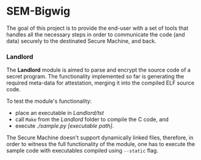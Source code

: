 # SEM-Bigwig
The goal of this project is to provide the end-user with a set of tools that handles all the necessary steps in order to communicate the code (and data) securely to the destinated Secure Machine, and back.

### Landlord

The **Landlord** module is aimed to parse and encrypt the source code of a secret program. The functionality implemented so far is generating the required meta-data for attestation, merging it into the compiled ELF source code.

To test the module's functionality:
- place an executable in *Landlord/tst*
- call `Make` from the *Landlord* folder to compile the C code, and
- execute *./sample.py [executable path]*.

The Secure Machine doesn't support dynamically linked files, therefore, in order to witness the full functionality of the module, one has to execute the sample code with executables compiled using `--static` flag.
